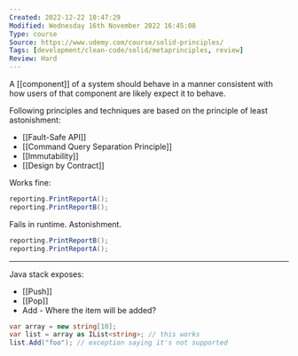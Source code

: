 ```yaml
---
Created: 2022-12-22 10:47:29
Modified: Wednesday 16th November 2022 16:45:08
Type: course
Source: https://www.udemy.com/course/solid-principles/
Tags: [development/clean-code/solid/metaprinciples, review]
Review: Hard
---
```


A [[component]] of a system should behave in a manner consistent with how users of that component are likely expect it to behave.

Following principles and techniques are based on the principle of least astonishment:
- [[Fault-Safe API]]
- [[Command Query Separation Principle]]
- [[Immutability]]
- [[Design by Contract]]

Works fine:
```csharp
reporting.PrintReportA();
reporting.PrintReportB();
```

Fails in runtime. Astonishment.
```csharp
reporting.PrintReportB();
reporting.PrintReportA();
```
---

Java stack exposes:
- [[Push]]
- [[Pop]]
- Add - Where the item will be added?

```csharp
var array = new string[10];
var list = array as IList<string>; // this works
list.Add("foo"); // exception saying it's not supported
```
